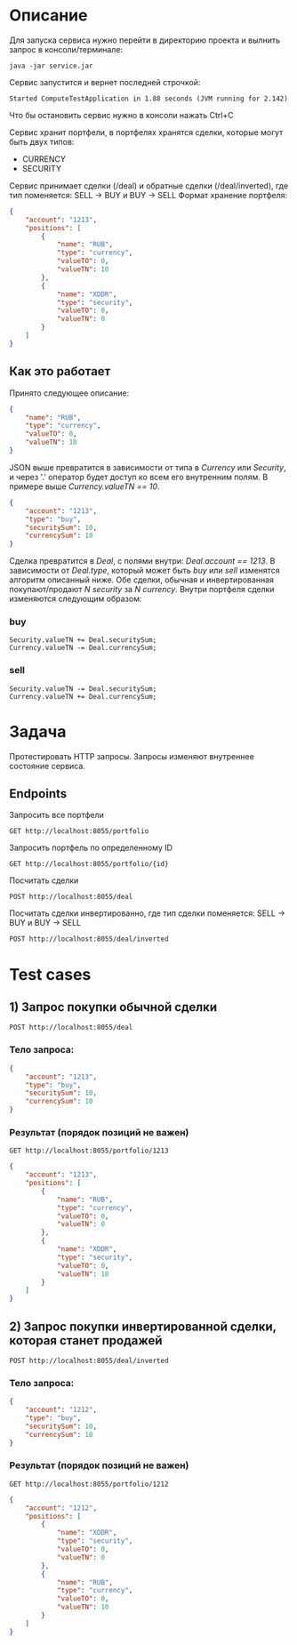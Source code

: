 # Описание

Для запуска сервиса нужно перейти в директорию проекта и вылнить запрос в консоли/терминале:
```
java -jar service.jar 
```

Сервис запустится и вернет последней строчкой:

```
Started ComputeTestApplication in 1.88 seconds (JVM running for 2.142)
```

Что бы остановить сервис нужно в консоли нажать Ctrl+C

Сервис хранит портфели, в портфелях хранятся сделки, которые могут быть двух типов:
* CURRENCY
* SECURITY

Сервис принимает сделки (/deal) и обратные сделки (/deal/inverted), где тип поменяется: SELL -> BUY и BUY -> SELL
Формат хранение портфеля:
```json
{
    "account": "1213",
    "positions": [
        {
            "name": "RUB",
            "type": "currency",
            "valueTO": 0,
            "valueTN": 10
        },
        {
            "name": "XDDR",
            "type": "security",
            "valueTO": 0,
            "valueTN": 0
        }
    ]
}
```
## Как это работает
Принято следующее описание:
```json
{
    "name": "RUB",
    "type": "currency",
    "valueTO": 0,
    "valueTN": 10
}
```
JSON выше превратится в зависимости от типа в *Currency* или *Security*, и через '.' оператор будет доступ ко всем его внутренним полям. В примере выше *Currency.valueTN == 10*.
```json
{
	"account": "1213",
	"type": "buy",
	"securitySum": 10,
	"currencySum": 10
}
```
Сделка превратится в *Deal*, с полями внутри: *Deal.account == 1213*. В зависимости от *Deal.type*, который может быть *buy* или *sell* изменятся алгоритм описанный ниже.
Обе сделки, обычная и инвертированная покупают/продают *N security* за *N currency*.
Внутри портфеля сделки изменяются следующим образом:

### buy
``` 
Security.valueTN += Deal.securitySum;
Currency.valueTN -= Deal.currencySum;
```
### sell
``` 
Security.valueTN -= Deal.securitySum;
Currency.valueTN += Deal.currencySum;
```
# Задача
Протестировать HTTP запросы. Запросы изменяют внутреннее состояние сервиса.

## Endpoints

Запросить все портфели
```
GET http://localhost:8055/portfolio
```
Запросить портфель по определенному ID
```
GET http://localhost:8055/portfolio/{id}
```
Посчитать сделки
```
POST http://localhost:8055/deal
```
Посчитать сделки инвертированно, где тип сделки поменяется: SELL -> BUY и BUY -> SELL
```
POST http://localhost:8055/deal/inverted
```

# Test cases

## 1) Запрос покупки обычной сделки
```
POST http://localhost:8055/deal
```       
### Тело запроса:
```json
{
	"account": "1213",
	"type": "buy",
	"securitySum": 10,
	"currencySum": 10
}
```
### Результат (порядок позиций не важен)
```
GET http://localhost:8055/portfolio/1213
```
```json
{
    "account": "1213",
    "positions": [
        {
            "name": "RUB",
            "type": "currency",
            "valueTO": 0,
            "valueTN": 0
        },
        {
            "name": "XDDR",
            "type": "security",
            "valueTO": 0,
            "valueTN": 10
        }
    ]
}
```

## 2) Запрос покупки инвертированной сделки, которая станет продажей
```
POST http://localhost:8055/deal/inverted
```       
### Тело запроса:
```json
{
	"account": "1212",
	"type": "buy",
	"securitySum": 10,
	"currencySum": 10
}
```
### Результат (порядок позиций не важен)
```
GET http://localhost:8055/portfolio/1212
```
```json
{
    "account": "1212",
    "positions": [
        {
            "name": "XDDR",
            "type": "security",
            "valueTO": 0,
            "valueTN": 0
        },
        {
            "name": "RUB",
            "type": "currency",
            "valueTO": 0,
            "valueTN": 10
        }
    ]
}
```
